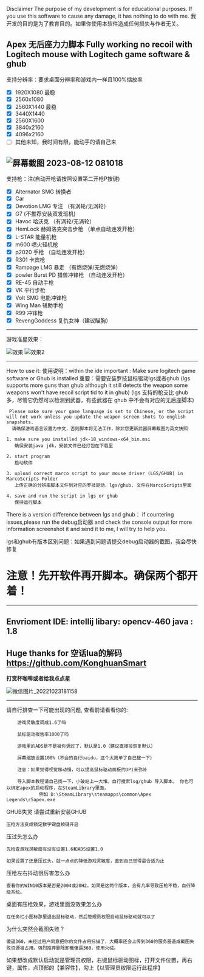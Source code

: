 Disclaimer
The purpose of my development is for educational purposes. If you use this software to cause any damage, it has nothing to do with me.
我开发的目的是为了教育目的。如果你使用本软件造成任何损失与作者无关。

Apex 无后座力力脚本
Fully working no recoil with Logitech mouse with Logitech game software & ghub
---------------------------------------------------------------------------------------------------------------------------------------------------------
支持分辨率：要求桌面分辨率和游戏内一样且100%缩放率
 - [x] 1920X1080 最稳
 - [x] 2560x1080
 - [x] 2560X1440 最稳
 - [x] 3440X1440
 - [x] 2560X1600
 - [x] 3840x2160
 - [x] 4096x2160
 - [ ] 其他未知，我时间有限，能动手的请自己来
 
![屏幕截图 2023-08-12 081018](https://github.com/JiaqinKang/apexNoRecoilMarco/assets/37282586/0aff66a0-fb83-4a8f-afba-ca1f41221233)
-----------------------------------------------------------------------------------------------------------------------------------------------
支持枪：注(自动开枪请按照设置第二开枪P按键)
 - [x] Alternator SMG 转换者
 - [x] Car 
 - [x] Devotion LMG 专注 （有涡轮/无涡轮）
 - [x] G7 (不推荐安装双发班机)
 - [x] Havoc 哈沃克 （有涡轮/无涡轮）
 - [x] HemLock 赫姆洛克突击步枪 （单点自动连发开枪）
 - [x] L-STAR 能量机枪
 - [x] m600 喷火轻机枪
 - [x] p2020 手枪 （自动连发开枪）
 - [x] R301 卡宾枪
 - [x] Rampage LMG 暴走 （有燃烧弹/无燃烧弹）
 - [x] powler Burst PD 猎兽冲锋枪 （自动连发开枪）
 - [x] RE-45 自动手枪
 - [x] VK 平行步枪
 - [x] Volt SMG 电能冲锋枪
 - [x] Wing Man 辅助手枪
 - [x] R99 冲锋枪
 - [x] RevengGoddess 复仇女神（建议瞄胸）
---------------------------------------------------------------------------------------------------------------------------------------------------------
游戏准星效果：
 
  ![效果](https://user-images.githubusercontent.com/37282586/220811002-5efca547-fc51-4bb1-97f0-2cd139d9dda3.jpg)
  ![效果2](https://user-images.githubusercontent.com/37282586/220811078-bf444868-4529-4a45-b48c-277767b9072a.jpg)

---------------------------------------------------------------------------------------------------------------------------------------------------------

How to use it:
使用说明：within the ide 
    important : Make sure logitech game software or Ghub is installed
    重要：需要安装罗技鼠标驱动lgs或者ghub
    (lgs supports more guns than ghub although it still detects the weapon some weapons won't have recoil script tid to it in ghub)
    (lgs 支持的枪支比 ghub 多，尽管它仍然可以检测到武器，有些武器在 ghub 中不会有对应的无后座脚本)

     Please make sure your game language is set to Chinese, or the script will not work unless you update the weapon screen shots to english snapshots.
      请确保游戏语言设置为中文，否则脚本将无法工作，除非您更新武器屏幕截图为英文快照
   
    1. make sure you installed jdk-18_windows-x64_bin.msi 
       确保安装java jdk，安装文件已经打包在下载里

    2. start program
       启动软件
       
    3. upload correct marco script to your mouse driver (LGS/GHUB) in MarcoScripts Folder
       上传正确的分辨率脚本文件到对应的罗技驱动，lgs/ghub. 文件在MarcoScripts里面
       
    4. save and run the script in lgs or ghub
       保持运行脚本

There is a version difference between lgs and ghub： if countering issues,please run the debug启动器 and check the console output for more information screenshot it and send it to me, I will try to help you.


lgs和ghub有版本区别问题：如果遇到问题请提交debug启动器的截图，我会尽快修复

# 注意！先开软件再开脚本。确保两个都开着！
    
---------------------------------------------------------------------------------------------------------------------------------------------------------
Envrioment 
  IDE: intellij
  libary: opencv-460
  java : 1.8
---------------------------------------------------------------------------------------------------------------------------------------------------------
  Huge thanks for 空话lua的解码
  https://github.com/KonghuanSmart
---------------------------------------------------------------------------------------------------------------------------------------------------------
**打赏杯咖啡或者给我点点星**



![微信图片_20221023181158](https://user-images.githubusercontent.com/37282586/197405808-3ba7a3c3-de24-4f4f-ab51-8486959d466a.jpg)

 ---------------------------------------------------------------------------------------------------------------------------------------------------------
 请自行排查一下可能出现的问题, 查看前请看看你的:
 
        游戏灵敏度调成1.6了吗

        鼠标驱动报告率1000了吗

        游戏里的ADS是不是被你调过了，默认是1.0（建议直接按恢复默认）

        屏幕缩放设置100%（不会的自行baidu，这个太简单了自己搜一下）

        注意：如果觉得视觉移动慢，可以提高鼠标驱动面板的DPI来弥补

        导入脚本教程请自己找一下，小破站上一大堆。自行搜索lsg/ghub 导入脚本。 你也可以绑定apex的启动程序，在SteamLibrary里面，
                例如 D:\SteamLibrary\steamapps\common\Apex Legends\r5apex.exe


GHUB失灵
    请尝试重新安装GHUB

    压枪方法变成锁定数字键盘按键开启

压过头怎么办

    先检查游戏灵敏度有没有设置1.6和ADS设置1.0
    
    如果设置了还是压过头，就一点点的降低游戏灵敏度，直到自己觉得最合适为止

压枪左右抖动很厉害怎么办

    查看你的WIN10版本是否是2004或20H2，如果是这两个版本，会有几率导致压枪不稳，自行降级系统。

桌面有压枪效果，游戏里面没效果怎么办

    在任务栏小图标那里退出鼠标驱动，然后管理员权限启动鼠标驱动就可以了
    
为什么突然会截图失败？

    傻逼360，未经过用户同意把你的文件占用扫描了，大概率还会上传到360的服务器造成截图失败资源被占用。强烈推荐删除卸载傻逼360，使用火绒。

如果想改成默认启动就是管理员权限，右键鼠标驱动图标，打开文件位置，再右键，属性，点顶部的【兼容性】，勾上【以管理员权限运行此程序】
